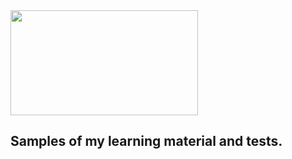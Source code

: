 <img src="https://encrypted-tbn0.gstatic.com/images?q=tbn:ANd9GcSpM9j3Y1K8coolE7PhVzu9U_r-X1HLNZGswQ&usqp=CAU" width="300" height="168"/>

 ##  Samples of my learning material and tests.
